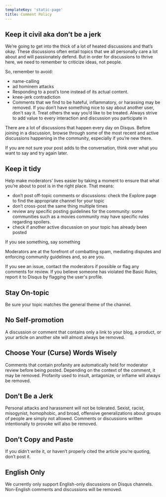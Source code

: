 ```yaml
---
templateKey: 'static-page'
title: Comment Policy
---
```


## Keep it civil aka don’t be a jerk

We’re going to get into the thick of a lot of heated discussions and that’s okay. These discussions often entail topics that we all personally care a lot about and will passionately defend. But in order for discussions to thrive here, we need to remember to criticize ideas, not people.

So, remember to avoid:

* name-calling
* ad hominem attacks
* Responding to a post’s tone instead of its actual content.
* knee-jerk contradiction
* Comments that we find to be hateful, inflammatory, or harassing may be removed. If you don’t have something nice to say about another user, don't say it. Treat others the way you’d like to be treated.
Always strive to add value to every interaction and discussion you participate in

There are a lot of discussions that happen every day on Disqus. Before joining in a discussion, browse through some of the most recent and active discussions happening in the community, especially if you’re new there.

If you are not sure your post adds to the conversation, think over what you want to say and try again later.

## Keep it tidy

Help make moderators’ lives easier by taking a moment to ensure that what you’re about to post is in the right place. That means:

* don’t post off-topic comments or discussions: check the Explore page to find the appropriate channel for your topic
* don’t cross-post the same thing multiple times
* review any specific posting guidelines for the community: some communities such as a movies community may have specific rules regarding spoilers.
* check if another active discussion on your topic has already been posted

If you see something, say something

Moderators are at the forefront of combatting spam, mediating disputes and enforcing community guidelines and, so are you.

If you see an issue, contact the moderators if possible or flag any comments for review. If you believe someone has violated the Basic Rules, report it to Disqus by flagging the user's profile.

## Stay On-topic

Be sure your topic matches the general theme of the channel.

## No Self-promotion

A discussion or comment that contains only a link to your blog, a product, or your article on another site will almost always be removed.

## Choose Your (Curse) Words Wisely

Comments that contain profanity are automatically held for moderator review before being posted. Depending on the context of the comment, it may be removed. Profanity used to insult, antagonize, or inflame will always be removed.

## Don’t Be a Jerk

Personal attacks and harassment will not be tolerated. Sexist, racist, misogynist, homophobic, and broad, offensive generalizations about groups of people are simply not allowed. Comments or discussions written intentionally to provoke will also be removed.

## Don’t Copy and Paste

If you didn’t write it, or haven’t properly cited the article you’re quoting, don’t post it.

## English Only

We currently only support English-only discussions on Disqus channels. Non-English comments and discussions will be removed.
